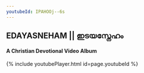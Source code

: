 ```yaml
---
youtubeId: IPAHOOj--6s
---
```

## EDAYASNEHAM || ഇടയസ്നേഹം

#### A Christian Devotional Video Album

{% include youtubePlayer.html id=page.youtubeId %}


